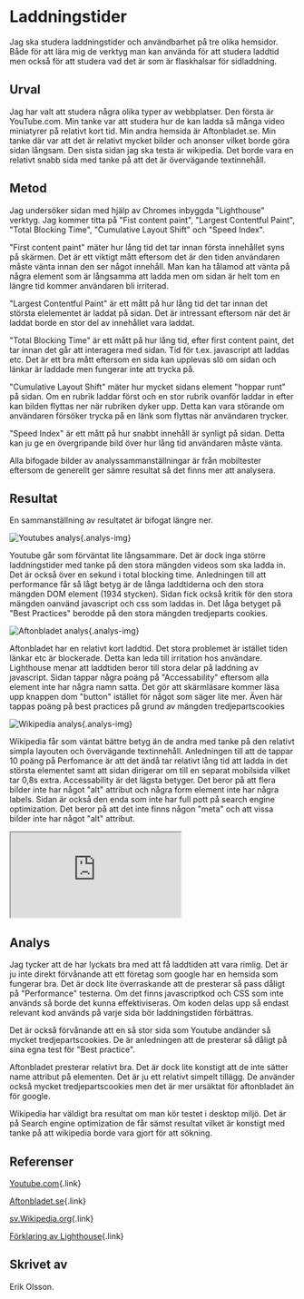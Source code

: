 Laddningstider
=======================

Jag ska studera laddningstider och användbarhet på tre olika hemsidor. Både för att lära mig de verktyg man kan använda för att studera laddtid men också för att studera vad det är som är flaskhalsar för sidladdning.

Urval
-----------------------

Jag har valt att studera några olika typer av webbplatser. Den första är YouTube.com. Min tanke var att studera hur de kan ladda så många video miniatyrer på relativt kort tid. Min andra hemsida är Aftonbladet.se. Min tanke där var att det är relativt mycket bilder och anonser vilket borde göra sidan långsam. Den sista sidan jag ska testa är wikipedia. Det borde vara en relativt snabb sida med tanke på att det är övervägande textinnehåll.

Metod
-----------------------

Jag undersöker sidan med hjälp av Chromes inbyggda "Lighthouse" verktyg. Jag kommer titta på "Fist content paint", "Largest Contentful Paint", "Total Blocking Time", "Cumulative Layout Shift" och "Speed Index". 

"First content paint" mäter hur lång tid det tar innan första innehållet syns på skärmen. Det är ett viktigt mått eftersom det är den tiden användaren måste vänta innan den ser något innehåll. Man kan ha tålamod att vänta på några element som är långsamma att ladda men om sidan är helt tom en längre tid kommer användaren bli irriterad.

"Largest Contentful Paint" är ett mått på hur lång tid det tar innan det största elelementet är laddat på sidan. Det är intressant eftersom när det är laddat borde en stor del av innehållet vara laddat.

"Total Blocking Time" är ett mått på hur lång tid, efter first content paint, det tar innan det går att interagera med sidan. Tid för t.ex. javascript att laddas etc. Det är ett bra mått eftersom en sida kan upplevas slö om sidan och länkar är laddade men fungerar inte att trycka på.

"Cumulative Layout Shift" mäter hur mycket sidans element "hoppar runt" på sidan. Om en rubrik laddar först och en stor rubrik ovanför laddar in efter kan bilden flyttas ner när rubriken dyker upp. Detta kan vara störande om användaren försöker trycka på en länk som flyttas när användaren trycker.

"Speed Index" är ett mått på hur snabbt innehåll är synligt på sidan. Detta kan ju ge en övergripande bild över hur lång tid användaren måste vänta.

Alla bifogade bilder av analyssammanställningar är från mobiltester eftersom de generellt ger sämre resultat så det finns mer att analysera.

Resultat
-----------------------

En sammanställning av resultatet är bifogat längre ner.

![Youtubes analys](%assets_url%/img/LHyoutube.jpg){.analys-img}

Youtube går som förväntat lite långsammare. Det är dock inga större laddningstider med tanke på den stora mängden videos som ska ladda in. Det är också över en sekund i total blocking time. Anledningen till att performance får så lågt betyg är de långa laddtiderna och den stora mängden DOM element (1934 stycken). Sidan fick också kritik för den stora mängden oanvänd javascript och css som laddas in. Det låga betyget på "Best Practices" berodde på den stora mängden tredjeparts cookies.

![Aftonbladet analys](%assets_url%/img/LHaftonbladet.jpg){.analys-img}

Aftonbladet har en relativt kort laddtid. Det stora problemet är istället tiden länkar etc är blockerade. Detta kan leda till irritation hos användare. Lighthouse menar att laddtiden beror till stora delar på laddning av javascript. Sidan tappar några poäng på "Accessability" eftersom alla element inte har några namn satta. Det gör att skärmläsare kommer läsa upp knappen dom "button" istället för något som säger lite mer. Även här tappas poäng på best practices på grund av mängden tredjepartscookies

![Wikipedia analys](%assets_url%/img/LHwiki.jpg){.analys-img}

Wikipedia får som väntat bättre betyg än de andra med tanke på den relativt simpla layouten och övervägande textinnehåll. Anledningen till att de tappar 10 poäng på Perfomance är att det ändå tar relativt lång tid att ladda in det största elementet samt att sidan dirigerar om till en separat mobilsida vilket tar 0,8s extra. Accessability är det lägsta betyger. Det beror på att flera bilder inte har något "alt" attribut och några form element inte har några labels. Sidan är också den enda som inte har full pott på search engine optimization. Det beror på att det inte finns någon "meta" och att vissa bilder inte har något "alt" attribut.


<div class = "spreadsheet-container">
    <iframe title = "Speadsheet" class = "spreadsheet" src="https://docs.google.com/spreadsheets/d/e/2PACX-1vRv8of8X3in0SnmoiWVBE7NZn3Ann6MNwggWuEhPy7oXb0AgrJxSEOETXGZibyJFgZfn5X1N7rm3Ajj/pubhtml?gid=0&amp;single=true&amp;widget=true&amp;headers=false"></iframe>
</div>

Analys
-----------------------

Jag tycker att de har lyckats bra med att få laddtiden att vara rimlig. Det är ju inte direkt förvånande att ett företag som google har en hemsida som fungerar bra. Det är dock lite överraskande att de presterar så pass dåligt på "Performance" testerna. Om det finns javascriptkod och CSS som inte används så borde det kunna effektiviseras. Om koden delas upp så endast relevant kod används på varje sida bör laddningstiden förbättras.

Det är också förvånande att en så stor sida som Youtube andänder så mycket tredjepartscookies. De är anledningen att de presterar så dåligt på sina egna test för "Best practice".

Aftonbladet presterar relativt bra. Det är dock lite konstigt att de inte sätter name attribut på elementen. Det är ju ett relativt simpelt tillägg. De använder också mycket tredjepartscookies men det är mer ursäktat för aftonbladet än för google.

Wikipedia har väldigt bra resultat om man kör testet i desktop miljö. Det är på Search engine optimization de får sämst resultat vilket är konstigt med tanke på att wikipedia borde vara gjort för att sökning.

Referenser
-----------------------

[Youtube.com](https://www.youtube.com/){.link}

[Aftonbladet.se](https://www.aftonbladet.se/){.link}

[sv.Wikipedia.org](https://sv.wikipedia.org/wiki/Portal:Huvudsida){.link}

[Förklaring av Lighthouse](https://developer.chrome.com/docs/lighthouse/performance/performance-scoring){.link}

Skrivet av
-----------------------

Erik Olsson.